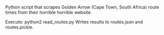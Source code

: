 Python script that scrapes Golden Arrow (Cape Town, South Africa) route times from their horrible horrible website.

Execute: python2 read_routes.py
Writes results to routes.json and routes.pickle.
